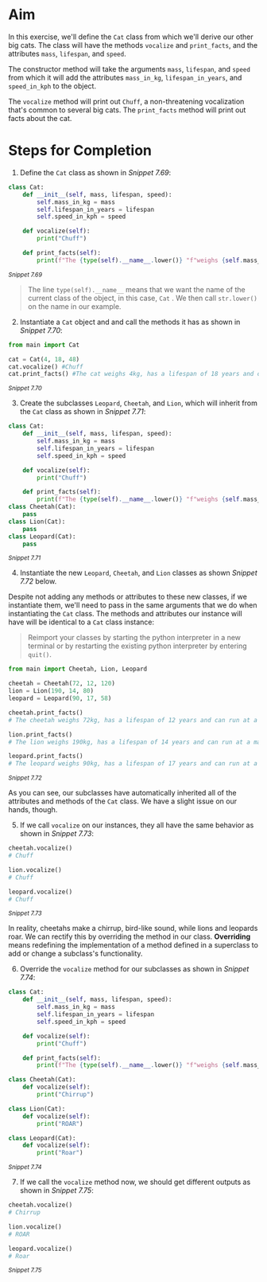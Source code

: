 <!-- practice -->

# Aim

In this exercise, we'll define the `Cat` class from which we'll derive our other big cats. The class will have the methods `vocalize` and `print_facts`, and the attributes `mass`, `lifespan`, and `speed`.

The constructor method will take the arguments `mass`, `lifespan`, and `speed` from which it will add the attributes `mass_in_kg`, `lifespan_in_years`, and `speed_in_kph` to the object.

The `vocalize` method will print out `Chuff`, a non-threatening vocalization that's common to several big cats. The `print_facts` method will print out facts about the cat.

# Steps for Completion

1. Define the `Cat` class as shown in _Snippet 7.69_:

```python
class Cat:
	def __init__(self, mass, lifespan, speed):
		self.mass_in_kg = mass
		self.lifespan_in_years = lifespan
		self.speed_in_kph = speed

	def vocalize(self):
		print("Chuff")

	def print_facts(self):
		print(f"The {type(self).__name__.lower()} "f"weighs {self.mass_in_kg}kg," f" has a lifespan of {self.lifespan_in_years} years and " f"can run at a maximum speed of {self.speed_in_kph}kph.")
```

<sup>_Snippet 7.69_</sup>

> The line `type(self).__name__` means that we want the name of the current class of the object, in this case, `Cat` . We then call `str.lower()` on the name in our example.

2. Instantiate a `Cat` object and and call the methods it has as shown in _Snippet 7.70_:

```python
from main import Cat

cat = Cat(4, 18, 48)
cat.vocalize() #Chuff
cat.print_facts() #The cat weighs 4kg, has a lifespan of 18 years and can run at a maximum speed of 48kph.
```

<sup>_Snippet 7.70_</sup>

3. Create the subclasses `Leopard`, `Cheetah`, and `Lion`, which will inherit from the `Cat` class as shown in _Snippet 7.71_:

```python
class Cat:
	def __init__(self, mass, lifespan, speed):
		self.mass_in_kg = mass
		self.lifespan_in_years = lifespan
		self.speed_in_kph = speed

	def vocalize(self):
		print("Chuff")

	def print_facts(self):
		print(f"The {type(self).__name__.lower()} "f"weighs {self.mass_in_kg}kg," f" has a lifespan of {self.lifespan_in_years} years and " f"can run at a maximum speed of {self.speed_in_kph}kph.")
class Cheetah(Cat):
	pass
class Lion(Cat):
	pass
class Leopard(Cat):
	pass
```

<sup>_Snippet 7.71_</sup>

4. Instantiate the new `Leopard`, `Cheetah`, and `Lion` classes as shown _Snippet 7.72_ below.

Despite not adding any methods or attributes to these new classes, if we instantiate them, we'll need to pass in the same arguments that we do when instantiating the `Cat` class. The methods and attributes our instance will have will be identical to a `Cat` class instance:

> Reimport your classes by starting the python interpreter in a new terminal or by restarting the existing python interpreter by entering `quit()`.

```python
from main import Cheetah, Lion, Leopard

cheetah = Cheetah(72, 12, 120)
lion = Lion(190, 14, 80)
leopard = Leopard(90, 17, 58)

cheetah.print_facts()
# The cheetah weighs 72kg, has a lifespan of 12 years and can run at a maximum speed of 120kph.

lion.print_facts()
# The lion weighs 190kg, has a lifespan of 14 years and can run at a maximum speed of 80kph.

leopard.print_facts()
# The leopard weighs 90kg, has a lifespan of 17 years and can run at a maximum speed of 58kph.
```

<sup>_Snippet 7.72_</sup>

As you can see, our subclasses have automatically inherited all of the attributes and methods of the `Cat` class. We have a slight issue on our hands, though.

5. If we call `vocalize` on our instances, they all have the same behavior as shown in _Snippet 7.73_:

```python
cheetah.vocalize()
# Chuff

lion.vocalize()
# Chuff

leopard.vocalize()
# Chuff
```

<sup>_Snippet 7.73_</sup>

In reality, cheetahs make a chirrup, bird-like sound, while lions and leopards roar. We can rectify this by overriding the method in our class. **Overriding** means redefining the implementation of a method defined in a superclass to add or change a subclass's functionality.

6. Override the `vocalize` method for our subclasses as shown in _Snippet 7.74_:

```python
class Cat:
	def __init__(self, mass, lifespan, speed):
		self.mass_in_kg = mass
		self.lifespan_in_years = lifespan
		self.speed_in_kph = speed

	def vocalize(self):
		print("Chuff")

	def print_facts(self):
		print(f"The {type(self).__name__.lower()} "f"weighs {self.mass_in_kg}kg," f" has a lifespan of {self.lifespan_in_years} years and " f"can run at a maximum speed of {self.speed_in_kph}kph.")

class Cheetah(Cat):
	def vocalize(self):
		print("Chirrup")

class Lion(Cat):
	def vocalize(self):
		print("ROAR")

class Leopard(Cat):
	def vocalize(self):
		print("Roar")
```

<sup>_Snippet 7.74_</sup>

7. If we call the `vocalize` method now, we should get different outputs as shown in _Snippet 7.75_:

```python
cheetah.vocalize()
# Chirrup

lion.vocalize()
# ROAR

leopard.vocalize()
# Roar
```

<sup>_Snippet 7.75_</sup>
